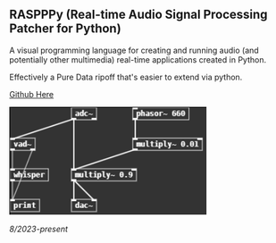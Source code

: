 ## RASPPPy (Real-time Audio Signal Processing Patcher for Python)

A visual programming language for creating and running audio (and potentially other multimedia) real-time applications created in Python. 

Effectively a Pure Data ripoff that's easier to extend via python.

[Github Here](https://github.com/Origamijr/RASPPPy)

<img src="assets/images/phasor_loopback.PNG" width="70%" height="YYY" class="center"/>

*8/2023-present*